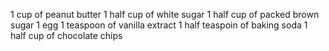 1 cup of peanut butter
1 half cup of white sugar
1 half cup of packed brown sugar
1 egg
1 teaspoon of vanilla extract
1 half teaspoin of baking soda
1 half cup of chocolate chips